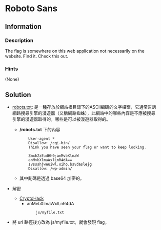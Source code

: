 # Roboto Sans

## Information

### Description

The flag is somewhere on this web application not necessarily on the website. Find it.
Check this out.


### Hints

(None)

## Solution

* [robots.txt](https://zh.wikipedia.org/zh-tw/Robots.txt): 是一種存放於網站根目錄下的ASCII編碼的文字檔案，它通常告訴網路搜尋引擎的漫遊器（又稱網路蜘蛛），此網站中的哪些內容是不應被搜尋引擎的漫遊器取得的，哪些是可以被漫遊器取得的。

    * **/robots.txt** 下的內容
        ```
            User-agent *
            Disallow: /cgi-bin/
            Think you have seen your flag or want to keep looking.

            ZmxhZzEudHh0;anMvbXlmaW
            anMvbXlmaWxlLnR4dA==
            svssshjweuiwl;oiho.bsvdaslejg
            Disallow: /wp-admin/
        ```
    * 其中亂碼是透過 base64 加密的。

* 解密
    * [CryptoHack](https://gchq.github.io/CyberChef/)
        * anMvbXlmaWxlLnR4dA
            ```
                js/myfile.txt
            ```
* 將 url 路徑後方改為 js/myfile.txt，就會發現 flag。